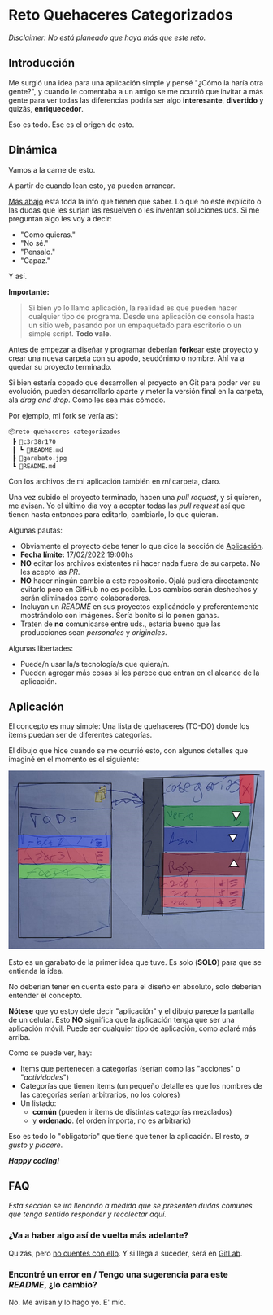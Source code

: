 # Reto Quehaceres Categorizados
*Disclaimer: No está planeado que haya más que este reto.*

## Introducción

Me surgió una idea para una aplicación simple y pensé "¿Cómo la haría otra gente?", y cuando le comentaba a un amigo se me ocurrió que invitar a más gente para ver todas las diferencias podría ser algo **interesante**, **divertido** y quizás, **enriquecedor**.

Eso es todo. Ese es el origen de esto.

## Dinámica

Vamos a la carne de esto.

A partir de cuando lean esto, ya pueden arrancar.

[Más abajo](#aplicación) está toda la info que tienen que saber. Lo que no esté explícito o las dudas que les surjan las resuelven o les inventan soluciones uds. Si me preguntan algo les voy a decir:

- "Como quieras."
- "No sé."
- "Pensalo."
- "Capaz."

Y así.

**Importante:**

> Si bien yo lo llamo aplicación, la realidad es que pueden hacer cualquier tipo de programa. Desde una aplicación de consola hasta un sitio web, pasando por un empaquetado para escritorio o un simple script. **Todo vale.**

Antes de empezar a diseñar y programar deberían **fork**ear este proyecto y crear una nueva carpeta con su apodo, seudónimo o nombre. Ahí va a quedar su proyecto terminado.

Si bien estaría copado que desarrollen el proyecto en Git para poder ver su evolución, pueden desarrollarlo aparte y meter la versión final en la carpeta, ala *drag and drop*. Como les sea más cómodo.

Por ejemplo, mi fork se vería así:
```
📦reto-quehaceres-categorizados
 ┣ 📂c3r38r170
 ┃ ┗ 📜README.md
 ┣ 📜garabato.jpg
 ┗ 📜README.md
```

Con los archivos de mi aplicación también en *mi* carpeta, claro.

Una vez subido el proyecto terminado, hacen una *pull request*, y si quieren, me avisan. Yo el último día voy a aceptar todas las *pull request* así que tienen hasta entonces para editarlo, cambiarlo, lo que quieran.

Algunas pautas:
- Obviamente el proyecto debe tener lo que dice la sección de [Aplicación](#aplicación).
- **Fecha límite:** 17/02/2022 19:00hs
- **NO** editar los archivos existentes ni hacer nada fuera de su carpeta. No les acepto las *PR*.
- **NO** hacer ningún cambio a este repositorio. Ojalá pudiera directamente evitarlo pero en GitHub no es posible. Los cambios serán deshechos y serán eliminados como colaboradores.
- Incluyan un *README* en sus proyectos explicándolo y preferentemente mostrándolo con imágenes. Sería bonito si lo ponen ganas.
- Traten de **no** comunicarse entre uds., estaría bueno que las producciones sean *personales* y *originales*.

Algunas libertades:
- Puede/n usar la/s tecnología/s que quiera/n.
- Pueden agregar más cosas si les parece que entran en el alcance de la aplicación.

## Aplicación

El concepto es muy simple: Una lista de quehaceres (TO-DO) donde los items puedan ser de diferentes categorías.

El dibujo que hice cuando se me ocurrió esto, con algunos detalles que imaginé en el momento es el siguiente:

![Garabato Inicial](./garabato.jpg)

Esto es un garabato de la primer idea que tuve. Es solo (**SOLO**) para que se entienda la idea.

No deberían tener en cuenta esto para el diseño en absoluto, solo deberían entender el concepto.

**Nótese** que yo estoy dele decir "aplicación" y el dibujo parece la pantalla de un celular. Esto **NO** significa que la aplicación tenga que ser una aplicación móvil. Puede ser cualquier tipo de aplicación, como aclaré más arriba.

Como se puede ver, hay:
- Items que pertenecen a categorías (serían como las "acciones" o "*actividades*")
- Categorías que tienen items (un pequeño detalle es que los nombres de las categorías serían arbitrarios, no los colores)
- Un listado:
  - **común** (pueden ir items de distintas categorías mezclados)
  - y **ordenado**. (el orden importa, no es arbitrario)

Eso es todo lo "obligatorio" que tiene que tener la aplicación. El resto, *a gusto y piacere*.

***Happy coding!***

## FAQ

*Esta sección se irá llenando a medida que se presenten dudas comunes que tenga sentido responder y recolectar aquí.*

### ¿Va a haber algo así de vuelta más adelante?
Quizás, pero [no cuentes con ello](https://c.tenor.com/FLV7sGtaM9oAAAAC/toy-story-woody.gif). Y si llega a suceder, será en [GitLab](https://gitlab.com).

### Encontré un error en / Tengo una sugerencia para este *README*, ¿lo cambio?
No. Me avisan y lo hago yo. E' mío.